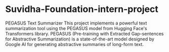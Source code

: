 # Suvidha-Foundation-intern-project
PEGASUS Text Summarizer
This project implements a powerful text summarization tool using the PEGASUS model from Hugging Face's Transformers library. PEGASUS (Pre-training with Extracted Gap-sentences for Abstractive Summarization) is a state-of-the-art model designed by Google AI for generating abstractive summaries of long-form text.
